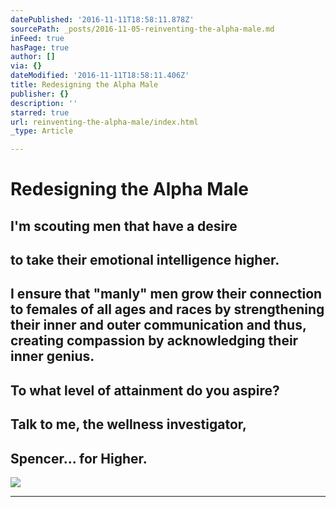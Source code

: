 ```yaml
---
datePublished: '2016-11-11T18:58:11.878Z'
sourcePath: _posts/2016-11-05-reinventing-the-alpha-male.md
inFeed: true
hasPage: true
author: []
via: {}
dateModified: '2016-11-11T18:58:11.406Z'
title: Redesigning the Alpha Male
publisher: {}
description: ''
starred: true
url: reinventing-the-alpha-male/index.html
_type: Article

---
```

# Redesigning the Alpha Male

## I'm scouting men that have a desire

## to take their emotional intelligence higher.

## I ensure that "manly" men grow their connection to females of all ages and races by strengthening their inner and outer communication and thus, creating compassion by acknowledging their inner genius.

## To what level of attainment do you aspire?

## Talk to me, the wellness investigator,

## Spencer... for Higher.
![](https://the-grid-user-content.s3-us-west-2.amazonaws.com/d95784b9-865b-432c-b745-1229e68a073b.jpg)

---